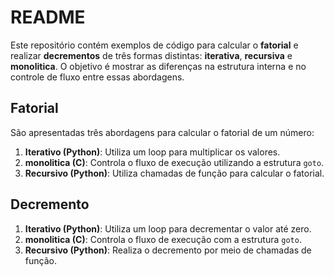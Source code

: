# README

Este repositório contém exemplos de código para calcular o **fatorial** e realizar **decrementos** de três formas distintas: **iterativa**, **recursiva** e **monolitica**. O objetivo é mostrar as diferenças na estrutura interna e no controle de fluxo entre essas abordagens.

## Fatorial

São apresentadas três abordagens para calcular o fatorial de um número:

1. **Iterativo (Python)**: Utiliza um loop para multiplicar os valores.
2. **monolitica (C)**: Controla o fluxo de execução utilizando a estrutura `goto`.
3. **Recursivo (Python)**: Utiliza chamadas de função para calcular o fatorial.

## Decremento

1. **Iterativo (Python)**: Utiliza um loop para decrementar o valor até zero.
2. **monolitica (C)**: Controla o fluxo de execução com a estrutura `goto`.
3. **Recursivo (Python)**: Realiza o decremento por meio de chamadas de função.
